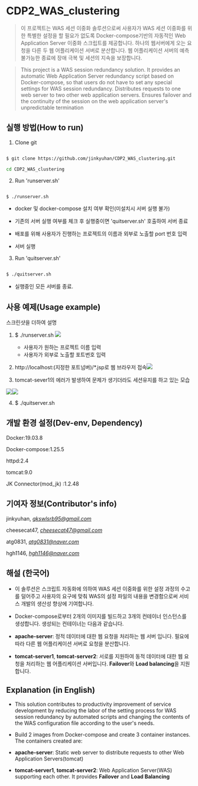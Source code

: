 
# CDP2_WAS_clustering

  

> 이 프로젝트는 WAS 세션 이중화 솔루션으로써 사용자가 WAS 세션 이중화를 위한 특별한 설정을 할 필요가 없도록 Docker-compose기반의 자동적인 Web Application Server 이중화 스크립트를 제공합니다. 하나의 웹서버에게 오는 요청을 다른 두 웹 어플리케이션 서버로 분산합니다. 웹 어플리케이션 서버의 예측 불가능한 종료에 장애 극복 및 세션의 지속을 보장합니다.

  

> This project is a WAS session redundancy solution. It provides an automatic Web Application Server redundancy script based on Docker-compose, so that users do not have to set any special settings for WAS session redundancy. Distributes requests to one web server to two other web application servers. Ensures failover and the continuity of the session on the web application server's unpredictable termination

  

## 실행 방법(How to run)

  

1. Clone git

```Bash

$ git clone https://github.com/jinkyuhan/CDP2_WAS_clustering.git

cd CDP2_WAS_clustering

```

  

2. Run 'runserver.sh'

```Bash

$ ./runserver.sh

```

- docker 및 docker-compose 설치 여부 확인(미설치시 서버 실행 불가)

- 기존의 서버 실행 여부를 체크 후 실행중이면 'quitserver.sh' 호출하여 서버 종료

- 배포를 위해 사용자가 진행하는 프로젝트의 이름과 외부로 노출할 port 번호 입력

- 서버 실행

  

3. Run 'quitserver.sh'

```Bash

$ ./quitserver.sh

```

- 실행중인 모든 서버를 종료.

## 사용 예제(Usage example)

  

스크린샷을 더하여 설명

1. $ ./runserver.sh
**![](https://lh4.googleusercontent.com/AEuravG6sVK2RUVh_LpXOKCnk85A34hci9_c11tE5dU_-MnlVGuFazyfoORISJ7Cp87EN7EM0x-P3mJXPIM4NZ8A25N-I7oXvwuhfhbudujquPDFBFPH8rwJljyx78rz_r7ZNFI5p2w)**

	- 사용자가 원하는 프로젝트 이름 입력
	- 사용자가 외부로 노출할 포트번호 입력

2. http://localhost:(지정한 포트넘버)/*.jsp로 웹 브라우저 접속![](https://lh4.googleusercontent.com/gAHZQ_UjJhOPPMrEOghxI-wIFJZE5UgP3EWHfnNrR8EiEKMnthSoJp_6zcogEJxJu0VnRs0DKSHVs0NA14wD0MUR4JMf0ah68s96pT8nWTvocRC4gfbCGMZFSmMpygqvsIGb2Gko6q0)
3. tomcat-sever1의 에러가 발생하여 문제가 생기더라도 세션유지를 하고 있는 모습  

![](https://lh3.googleusercontent.com/LgZcckrJFi5njalZPM8X-bU6__u-YskzwJdUyaBHa6O9LaYy5nl71B7zVfUmbIujudT8Ibl3vv6lTNru1t2fYZGdA3rHbXNxhuAiO4DjRXFaqYYHmibqENiyVIZ4S5_SIzf7CBhg1VA)![](https://lh6.googleusercontent.com/XUlpwIePQhbZPiioBMinp3lsl-r0CLWV3Wr0scgc1ajrG-krpUlovjRkTzuDttZJBUuJZhdxv7DCedipjWjAzISEpiG_WS2H8fcCl9eHjitJRHw3L42zZaWTK0vJoCLWBJmGG9OKj3M)  



4. $ ./quitserver.sh 	

  

## 개발 환경 설정(Dev-env, Dependency)

  

Docker:19.03.8

Docker-compose:1.25.5

httpd:2.4

tomcat:9.0

JK Connector(mod_jk) :1.2.48

## 기여자 정보(Contributor's info)

  

jinkyuhan, *gkswlsrb95@gmail.com*

cheesecat47, *cheesecat47@gmail.com*

atg0831, *atg0831@naver.com*

hgh1146, *hgh1146@naver.com*

  

## 해설 (한국어)

  

- 이 솔루션은 스크립트 자동화에 의하여 WAS 세션 이중화를 위한 설정 과정의 수고를 덜어주고 사용자의 요구에 맞춰 WAS의 설정 파일의 내용을 변경함으로써 서비스 개발의 생산성 향상에 기여합니다.

- Docker-compose로부터 2개의 이미지를 빌드하고 3개의 컨테이너 인스턴스를 생성합니다. 생성되는 컨테이너는 다음과 같습니다.

- **apache-server**: 정적 데이터에 대한 웹 요청을 처리하는 웹 서버 입니다. 필요에 따라 다른 웹 어플리케이션 서버로 요청을 분산합니다.

- **tomcat-server1**, **tomcat-server2**: 서로를 지원하여 동적 데이터에 대한 웹 요청을 처리하는 웹 어플리케이션 서버입니다. **Failover**와 **Load balancing**을 지원합니다.

  

## Explanation (in English)

- This solution contributes to productivity improvement of service development by reducing the labor of the setting process for WAS session redundancy by automated scripts and changing the contents of the WAS configuration file according to the user's needs.

- Build 2 images from Docker-compose and create 3 container instances. The containers created are:

- **apache-server**: Static web server to distribute requests to other Web Application Servers(tomcat)

- **tomcat-server1**, **tomcat-server2**: Web Application Server(WAS) supporting each other. It provides **Failover** and **Load Balancing**
